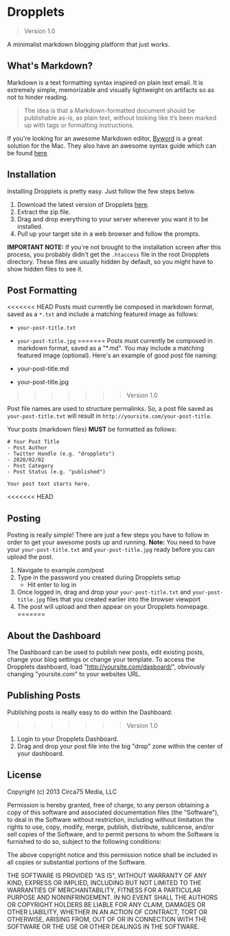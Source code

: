 Dropplets
=========

> Version 1.0

A minimalist markdown blogging platform that just works.

## What's Markdown?
Markdown is a text formatting syntax inspired on plain text email. It is extremely simple, memorizable and visually lightweight on artifacts so as not to hinder reading.

> The idea is that a Markdown-formatted document should be publishable as-is, as plain text, without looking like it’s been marked up with tags or formatting instructions.

If you're looking for an awesome Markdown editor, [Byword](http://bywordapp.com/) is a great solution for the Mac. They also have an awesome syntax guide which can be found [here](http://bywordapp.com/markdown/syntax.html).

## Installation
Installing Dropplets is pretty easy. Just follow the few steps below.

1. Download the latest version of Dropplets [here](https://github.com/circa75/dropplets/archive/master.zip).
2. Extract the zip file.
3. Drag and drop everything to your server wherever you want it to be installed. 
4. Pull up your target site in a web browser and follow the prompts.

**IMPORTANT NOTE:** If you're not brought to the installation screen after this process, you probably didn't get the `.htaccess` file in the root Dropplets directory. These files are usually hidden by default, so you might have to show hidden files to see it.

## Post Formatting
<<<<<<< HEAD
Posts must currently be composed in markdown format, saved as a `*.txt` and include a matching featured image as follows:

- `your-post-title.txt`
- `your-post-title.jpg`
=======
Posts must currently be composed in markdown format, saved as a "*.md". You may include a matching featured image (optional). Here's an example of good post file naming:

- your-post-title.md
- your-post-title.jpg
>>>>>>> Version 1.0

Post file names are used to structure permalinks. So, a post file saved as `your-post-title.txt` will result in `http://yoursite.com/your-post-title`.

Your posts (markdown files) **MUST** be formatted as follows:

    # Your Post Title
    - Post Author
    - Twitter Handle (e.g. "dropplets")
    - 2020/02/02
    - Post Category
    - Post Status (e.g. "published")

    Your post text starts here.
    
<<<<<<< HEAD
## Posting
Posting is really simple! There are just a few steps you have to follow in order to get your awesome posts up and running.
__Note:__ You need to have your `your-post-title.txt` and `your-post-title.jpg` ready before you can upload the post.

1. Navigate to example.com/post
2. Type in the password you created during Dropplets setup
   * Hit enter to log in
3. Once logged in, drag and drop your `your-post-title.txt` and `your-post-title.jpg` files that you created earlier into the browser viewport
4. The post will upload and then appear on your Dropplets homepage.
=======
## About the Dashboard
The Dashboard can be used to publish new posts, edit existing posts, change your blog settings or change your template. To access the Dropplets dashboard, load "http://yoursite.com/dasboard/", obviously changing "yoursite.com" to your websites URL.

## Publishing Posts
Publishing posts is really easy to do within the Dashboard:
>>>>>>> Version 1.0

1. Login to your Dropplets Dashboard.
2. Drag and drop your post file into the big "drop" zone within the center of your dashboard.

## License
Copyright (c) 2013 Circa75 Media, LLC

Permission is hereby granted, free of charge, to any person obtaining a copy of this software and associated documentation files (the "Software"), to deal in the Software without restriction, including without limitation the rights to use, copy, modify, merge, publish, distribute, sublicense, and/or sell copies of the Software, and to permit persons to whom the Software is furnished to do so, subject to the following conditions:

The above copyright notice and this permission notice shall be included in all copies or substantial portions of the Software.

THE SOFTWARE IS PROVIDED "AS IS", WITHOUT WARRANTY OF ANY KIND, EXPRESS OR IMPLIED, INCLUDING BUT NOT LIMITED TO THE WARRANTIES OF MERCHANTABILITY, FITNESS FOR A PARTICULAR PURPOSE AND NONINFRINGEMENT. IN NO EVENT SHALL THE AUTHORS OR COPYRIGHT HOLDERS BE LIABLE FOR ANY CLAIM, DAMAGES OR OTHER LIABILITY, WHETHER IN AN ACTION OF CONTRACT, TORT OR OTHERWISE, ARISING FROM, OUT OF OR IN CONNECTION WITH THE SOFTWARE OR THE USE OR OTHER DEALINGS IN THE SOFTWARE.
